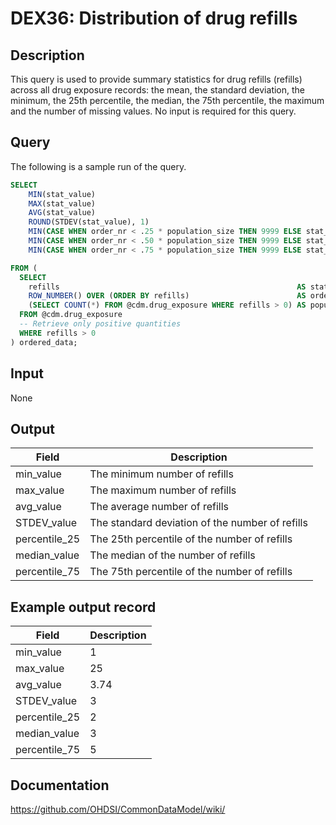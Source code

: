 <!---
Group:drug exposure
Name:DEX36 Distribution of drug refills
Author:Patrick Ryan
CDM Version: 5.3
-->

# DEX36: Distribution of drug refills

## Description
This query is used to provide summary statistics for drug refills (refills) across all drug exposure records:
the mean, the standard deviation, the minimum, the 25th percentile, the median, the 75th percentile,
the maximum and the number of missing values. No input is required for this query.

## Query
The following is a sample run of the query.

```sql
SELECT
    MIN(stat_value)                                                                    AS min_value,
    MAX(stat_value)                                                                    AS max_value,
    AVG(stat_value)                                                                    AS avg_value,
    ROUND(STDEV(stat_value), 1)                                                        AS STDEV_value,
    MIN(CASE WHEN order_nr < .25 * population_size THEN 9999 ELSE stat_value END)      AS percentile_25,
    MIN(CASE WHEN order_nr < .50 * population_size THEN 9999 ELSE stat_value END)      AS median_value,
    MIN(CASE WHEN order_nr < .75 * population_size THEN 9999 ELSE stat_value END)      AS percentile_75

FROM (
  SELECT
    refills                                                     AS stat_value,
    ROW_NUMBER() OVER (ORDER BY refills)                        AS order_nr,
    (SELECT COUNT(*) FROM @cdm.drug_exposure WHERE refills > 0) AS population_size
  FROM @cdm.drug_exposure
  -- Retrieve only positive quantities
  WHERE refills > 0
) ordered_data;
```

## Input

None

## Output

|  Field |  Description |
| --- | --- |
| min_value | The minimum number of refills |
| max_value | The maximum number of refills |
| avg_value | The average number of refills |
| STDEV_value | The standard deviation of the number of refills |
| percentile_25 | The 25th percentile of the number of refills |
| median_value | The median of the number of refills |
| percentile_75 | The 75th percentile of the number of refills |

## Example output record

|  Field |  Description |
| --- | --- |
| min_value | 1  |
| max_value |  25 |
| avg_value |  3.74 |
| STDEV_value |  3 |
| percentile_25 | 2  |
| median_value |  3 |
| percentile_75 |  5 |

## Documentation
https://github.com/OHDSI/CommonDataModel/wiki/
